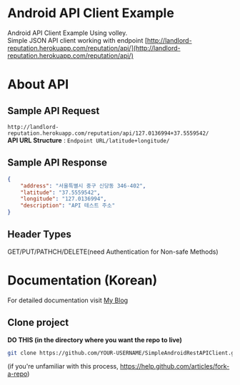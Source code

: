 # Android API Client Example 

Android API Client Example Using volley.  
Simple JSON API client working with endpoint [http://landlord-reputation.herokuapp.com/reputation/api/](http://landlord-reputation.herokuapp.com/reputation/api/)

# About API
## Sample API Request
`http://landlord-reputation.herokuapp.com/reputation/api/127.0136994+37.5559542/`  
**API URL Structure** : `Endpoint URL/latitude+longitude/`

## Sample API Response
``` json
{
    "address": "서울특별시 중구 신당동 346-402",
    "latitude": "37.5559542",
    "longitude": "127.0136994",
    "description": "API 테스트 주소"
}
```

## Header Types
GET/PUT/PATHCH/DELETE(need Authentication for Non-safe Methods)

# Documentation (Korean)
For detailed documentation visit [My Blog](https://minyoungjung.github.io/%ED%8C%8C%EC%9D%B4%EC%8D%AC/django/%EC%9B%B9%EC%84%9C%EB%B9%84%EC%8A%A4/android/2017/06/27/android-rest-api-client-volley/)

## Clone project

**DO THIS (in the directory where you want the repo to live)**
```bash
git clone https://github.com/YOUR-USERNAME/SimpleAndroidRestAPIClient.git
```
(if you're unfamiliar with this process, https://help.github.com/articles/fork-a-repo)




